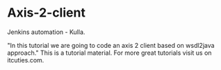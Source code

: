 Axis-2-client
=============
Jenkins automation - Kulla.

"In this tutorial we are going to code an axis 2 client based on wsdl2java approach." This is a tutorial material. For more great tutorials visit us on itcuties.com.
